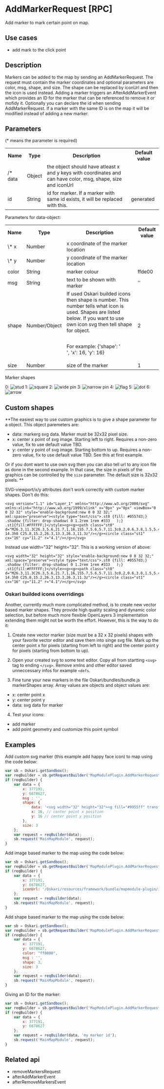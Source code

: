 # AddMarkerRequest [RPC]

Add marker to mark certain point on map.

## Use cases

- add mark to the click point

## Description

Markers can be added to the map by sending an AddMarkerRequest. The request must contain the marker coordinates and 
optional parameters are color, msg, shape, and size. The shape can be replaced by iconUrl and then the icon is used 
instead. Adding a marker triggers an AfterAddMarkerEvent which provides an ID for the marker that can be referenced to 
remove it or mofidy it. Optionally you can declare the id when sending AddMarkerRequest. If a marker with the same ID 
is on the map it will be modified instead of adding a new marker.

## Parameters

(* means the parameter is required)

<table class="table">
<tr>
  <th> Name</th><th> Type</th><th> Description</th><th> Default value</th>
</tr>
<tr>
  <td>/* data </td><td> Object </td><td> the object should have atleast x and y keys with coordinates and can have color, msg, shape, size and iconUrl</td><td> </td>
</tr>
<tr>
  <td> id </td><td> String </td><td> id for marker. If a marker with same id exists, it will be replaced with this.</td><td> generated</td>
</tr>
</table>

Parameters for data-object:

<table class="table">
<tr>
  <th> Name</th><th> Type</th><th> Description</th><th> Default value</th>
</tr>
<tr>
  <td> \* x</td><td> Number </td><td> x coordinate of the marker location </td><td> </td>
</tr>
<tr>
  <td> \* y</td><td> Number </td><td> y coordinate of the marker location </td><td> </td>
</tr>
<tr>
  <td> color </td><td> String </td><td> marker colour </td><td> ffde00 </td>
</tr>
<tr>
  <td> msg </td><td> String </td><td> text to be shown with marker </td><td> '' </td>
</tr>
<tr>
  <td> shape </td><td> Number/Object </td><td> If used Oskari builded icons then shape is number. This number tells what icon is used. Shapes are listed below. If you want to use own icon svg then tell shape for object.


  For example: {'shape': '<svg width="32" height="32"></svg>', 'x': 16, 'y': 16}</td><td> 2 </td>
</tr>
<tr>
  <td> size </td><td> Number </td><td> size of the marker </td><td> 1 </td>
</tr>
</table>

Marker shapes

0: ![stud](/images/markers/marker-stud.png)
1: ![square](/images/markers/marker-square.png)
2: ![wide pin](/images/markers/marker-pin2.png)
3: ![narrow pin](/images/markers/marker-pin.png)
4: ![flag](/images/markers/marker-flag.png)
5: ![dot](/images/markers/marker-dot.png)
6: ![arrow](/images/markers/marker-arrow.png)

## Custom shapes

**The easiest way to use custom graphics is to give a shape parameter for a object. This object paremeters are:
- data: markerg svg data. Marker must be 32x32 pixel size.
- x: center x point of svg image. Starting left to right. Requires a non-zero value, fix to use default value TBD.
- y: center y point of svg image. Starting bottom to up. Requires a non-zero value, fix to use default value TBD.
See this at first example.

Or if you dont want to use own svg then you can also tell url to any icon file as done in the second example. In that case, the 
size in pixels of the graphics can be controlled by the `size` parameter. The default size is 32x32 pixels. **

SVG-viewport/x/y attributes don't work correctly with custom marker shapes. Don't do this:
```
<svg version="1.1" id="Layer_1" xmlns="http://www.w3.org/2000/svg" xmlns:xlink="http://www.w3.org/1999/xlink" x="0px" y="0px" viewBox="0 0 32 32" style="enable-background:new 0 0 32 32;" xml:space="preserve"><style type="text/css">.st0 {fill: #0557d3;} .shadow {filter: drop-shadow( 0 1.2rem 1rem #333   );} .st1{fill:#FFFFFF;}</style><g><g><path class="st0" d="M26.3,11.3C26.3,5.6,21.7,1,16,1S5.7,5.6,5.7,11.3c0,2,0.6,3.8,1.5,5.4h0L16,31l8.9-14.3h0 C25.8,15.2,26.3,13.3,26.3,11.3z"/></g><circle class="st1" cx="16" cy="11.2" r="4.1"/></g></svg>
```
Instead use width="32" height="32". This is a working version of above:
```
<svg width="32" height="32" style="enable-background:new 0 0 32 32;" xml:space="preserve"><style type="text/css">.st0 {fill: #0557d3;} .shadow {filter: drop-shadow( 0 1.2rem 1rem #333   );} .st1{fill:#FFFFFF;}</style><g><g><path class="st0" d="M26.3,11.3C26.3,5.6,21.7,1,16,1S5.7,5.6,5.7,11.3c0,2,0.6,3.8,1.5,5.4h0L16,31l8.9-14.3h0 C25.8,15.2,26.3,13.3,26.3,11.3z"/></g><circle class="st1" cx="16" cy="11.2" r="4.1"/></g></svg>
```

### Oskari builded icons overridings

Another, currently much more complicated method, is to create new vector based marker shapes. They provide high quality 
scaling and dynamic color selection, but before much more flexible OpenLayers 3 implementation extending them might not be 
worth the effort. However, this is the way to do it:

1. Create new vector marker (size must be a 32 x 32 pixels) shapes with your favorite vector editor and save them into singe svg file. Mark up the center point x for pixels (starting from left to right) and the center point y for pixels (starting from bottom to up).

2. Open your created svg to some text editor. Copy all from startting `<svg>` tag to ending `</svg>`. Remove xmlns and other editor saved unneccessary infos for example `<defs`.

3. Fine tune your new markers in the file Oskari/bundles/bundle.js markerShapes array. Array values are objects and object values are:
- x: center point x
- y: center point y
- data: svg data for marker

4. Test your icons:
- add marker
- add point geometry and customize this point symbol

## Examples

Add custom svg marker (this example add happy face icon) to map using the code below:
```javascript
var sb = Oskari.getSandbox();
var reqBuilder = sb.getRequestBuilder('MapModulePlugin.AddMarkerRequest');
if (reqBuilder) {
    var data = {
        x: 377191,
        y: 6678627,
        msg : '',
        shape: {
            data: '<svg width="32" height="32"><g fill="#9955ff" transform="matrix(0.06487924,0,0,0.06487924,0,1.73024e-6)"><g><path d="M 246.613,0 C 110.413,0 0,110.412 0,246.613 c 0,136.201 110.413,246.611 246.613,246.611 136.2,0 246.611,-110.412 246.611,-246.611 C 493.224,110.414 382.812,0 246.613,0 Z m 96.625,128.733 c 21.128,0 38.256,17.128 38.256,38.256 0,21.128 -17.128,38.256 -38.256,38.256 -21.128,0 -38.256,-17.128 -38.256,-38.256 0,-21.128 17.128,-38.256 38.256,-38.256 z m -196.743,0 c 21.128,0 38.256,17.128 38.256,38.256 0,21.128 -17.128,38.256 -38.256,38.256 -21.128,0 -38.256,-17.128 -38.256,-38.256 0,-21.128 17.128,-38.256 38.256,-38.256 z m 100.738,284.184 c -74.374,0 -138.225,-45.025 -165.805,-109.302 l 48.725,0 c 24.021,39.5 67.469,65.885 117.079,65.885 49.61,0 93.058,-26.384 117.079,-65.885 l 48.725,0 C 385.46,367.892 321.608,412.917 247.233,412.917 Z" /></g><g/><g/><g/><g/><g/><g/><g/><g/><g/><g/><g/><g/><g/><g/><g/></g><g transform="translate(0,-461.224)" /><g transform="translate(0,-461.224)" /><g transform="translate(0,-461.224)" /><g transform="translate(0,-461.224)" /><g transform="translate(0,-461.224)" /><g transform="translate(0,-461.224)" /><g transform="translate(0,-461.224)" /><g transform="translate(0,-461.224)" /><g transform="translate(0,-461.224)" /><g transform="translate(0,-461.224)" /><g transform="translate(0,-461.224)" /><g transform="translate(0,-461.224)" /><g transform="translate(0,-461.224)" /><g transform="translate(0,-461.224)" /><g transform="translate(0,-461.224)" /></svg>',
            x: 16, // center point x position
            y: 16 // center point y position
        },
        size: 3
    };
    var request = reqBuilder(data);
    sb.request('MainMapModule', request);
}
```

Add image based marker to the map using the code below:
```javascript
var sb = Oskari.getSandbox();
var reqBuilder = sb.getRequestBuilder('MapModulePlugin.AddMarkerRequest');
if (reqBuilder) {
    var data = {
        x: 377191,
        y: 6678627,
        iconUrl: '/Oskari/resources/framework/bundle/mapmodule-plugin/images/marker.png'
    };
    var request = reqBuilder(data);
    sb.request('MainMapModule', request);
}
```

Add shape based marker to the map using the code below:
```javascript
var sb = Oskari.getSandbox();
var reqBuilder = sb.getRequestBuilder('MapModulePlugin.AddMarkerRequest');
if (reqBuilder) {
    var data = {
        x: 377191,
        y: 6678627,
        color: "ff0000",
        msg : '',
        shape: 3,
        size: 3
    };
    var request = reqBuilder(data);
    sb.request('MainMapModule', request);
}
```

Giving an ID for the marker:
```javascript
var sb = Oskari.getSandbox();
var reqBuilder = sb.getRequestBuilder('MapModulePlugin.AddMarkerRequest');
if (reqBuilder) {
    var data = {
        x: 377191,
        y: 6678627
    };
    var request = reqBuilder(data, 'my marker id');
    sb.request('MainMapModule', request);
}
```

## Related api

- removeMarkersRequest
- afterAddMarkerEvent
- afterRemoveMarkersEvent

